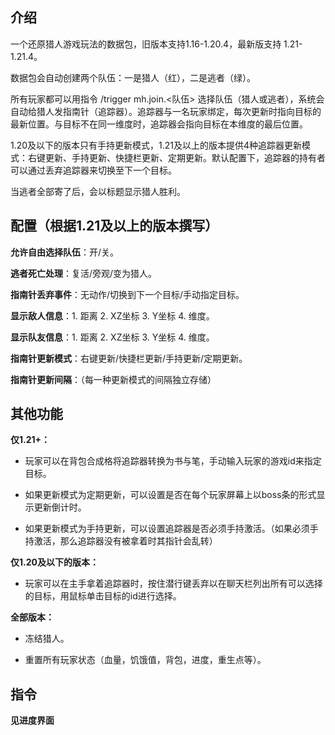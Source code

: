 ## 介绍

一个还原猎人游戏玩法的数据包，旧版本支持1.16-1.20.4，最新版支持 1.21-1.21.4。

数据包会自动创建两个队伍：一是猎人（红），二是逃者（绿）。

所有玩家都可以用指令 /trigger mh.join.<队伍> 选择队伍（猎人或逃者），系统会自动给猎人发指南针（追踪器）。追踪器与一名玩家绑定，每次更新时指向目标的最新位置。与目标不在同一维度时，追踪器会指向目标在本维度的最后位置。

1.20及以下的版本只有手持更新模式，1.21及以上的版本提供4种追踪器更新模式：右键更新、手持更新、快捷栏更新、定期更新。默认配置下，追踪器的持有者可以通过丢弃追踪器来切换至下一个目标。

当逃者全部寄了后，会以标题显示猎人胜利。

## 配置（根据1.21及以上的版本撰写）

**允许自由选择队伍**：开/关。

**逃者死亡处理**：复活/旁观/变为猎人。

**指南针丢弃事件**：无动作/切换到下一个目标/手动指定目标。

**显示敌人信息**：1. 距离 2. XZ坐标 3. Y坐标 4. 维度。

**显示队友信息**：1. 距离 2. XZ坐标 3. Y坐标 4. 维度。

**指南针更新模式**：右键更新/快捷栏更新/手持更新/定期更新。

**指南针更新间隔**：（每一种更新模式的间隔独立存储）

## 其他功能

**仅1.21+：**

- 玩家可以在背包合成格将追踪器转换为书与笔，手动输入玩家的游戏id来指定目标。

- 如果更新模式为定期更新，可以设置是否在每个玩家屏幕上以boss条的形式显示更新倒计时。

- 如果更新模式为手持更新，可以设置追踪器是否必须手持激活。（如果必须手持激活，那么追踪器没有被拿着时其指针会乱转）

**仅1.20及以下的版本：**

- 玩家可以在主手拿着追踪器时，按住潜行键丢弃以在聊天栏列出所有可以选择的目标，用鼠标单击目标的id进行选择。

**全部版本：**

- 冻结猎人。

- 重置所有玩家状态（血量，饥饿值，背包，进度，重生点等）。

## 指令

**见进度界面**
